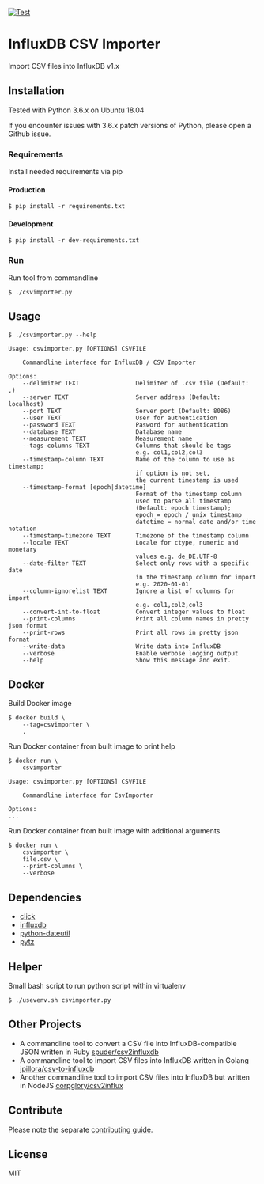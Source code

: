 [![Test](https://github.com/escalate/influxdb-csv-importer/actions/workflows/test.yml/badge.svg?branch=master&event=push)](https://github.com/escalate/influxdb-csv-importer/actions/workflows/test.yml)

# InfluxDB CSV Importer

Import CSV files into InfluxDB v1.x

## Installation
Tested with Python 3.6.x on Ubuntu 18.04

If you encounter issues with 3.6.x patch versions of Python, please open a Github issue.

### Requirements
Install needed requirements via pip

#### Production
```
$ pip install -r requirements.txt
```

#### Development
```
$ pip install -r dev-requirements.txt
```

### Run
Run tool from commandline
```
$ ./csvimporter.py
```

## Usage
```
$ ./csvimporter.py --help

Usage: csvimporter.py [OPTIONS] CSVFILE

    Commandline interface for InfluxDB / CSV Importer

Options:
    --delimiter TEXT                Delimiter of .csv file (Default: ,)
    --server TEXT                   Server address (Default: localhost)
    --port TEXT                     Server port (Default: 8086)
    --user TEXT                     User for authentication
    --password TEXT                 Pasword for authentication
    --database TEXT                 Database name
    --measurement TEXT              Measurement name
    --tags-columns TEXT             Columns that should be tags
                                    e.g. col1,col2,col3
    --timestamp-column TEXT         Name of the column to use as timestamp;
                                    if option is not set,
                                    the current timestamp is used
    --timestamp-format [epoch|datetime]
                                    Format of the timestamp column
                                    used to parse all timestamp
                                    (Default: epoch timestamp);
                                    epoch = epoch / unix timestamp
                                    datetime = normal date and/or time notation
    --timestamp-timezone TEXT       Timezone of the timestamp column
    --locale TEXT                   Locale for ctype, numeric and monetary
                                    values e.g. de_DE.UTF-8
    --date-filter TEXT              Select only rows with a specific date
                                    in the timestamp column for import
                                    e.g. 2020-01-01
    --column-ignorelist TEXT        Ignore a list of columns for import
                                    e.g. col1,col2,col3
    --convert-int-to-float          Convert integer values to float
    --print-columns                 Print all column names in pretty json format
    --print-rows                    Print all rows in pretty json format
    --write-data                    Write data into InfluxDB
    --verbose                       Enable verbose logging output
    --help                          Show this message and exit.
```

## Docker
Build Docker image
```
$ docker build \
    --tag=csvimporter \
    .
```

Run Docker container from built image to print help
```
$ docker run \
    csvimporter

Usage: csvimporter.py [OPTIONS] CSVFILE

    Commandline interface for CsvImporter

Options:
...
```

Run Docker container from built image with additional arguments
```
$ docker run \
    csvimporter \
    file.csv \
    --print-columns \
    --verbose
```

## Dependencies
* [click](https://pypi.python.org/pypi/click)
* [influxdb](https://pypi.python.org/pypi/influxdb)
* [python-dateutil](https://pypi.python.org/pypi/python-dateutil)
* [pytz](https://pypi.python.org/pypi/pytz)

## Helper
Small bash script to run python script within virtualenv
```
$ ./usevenv.sh csvimporter.py
```

## Other Projects
* A commandline tool to convert a CSV file into InfluxDB-compatible JSON written in Ruby [spuder/csv2influxdb](https://github.com/spuder/csv2influxdb)
* A commandline tool to import CSV files into InfluxDB written in Golang [jpillora/csv-to-influxdb](https://github.com/jpillora/csv-to-influxdb)
* Another commandline tool to import CSV files into InfluxDB but written in NodeJS [corpglory/csv2influx](https://github.com/CorpGlory/csv2influx)

## Contribute
Please note the separate [contributing guide](https://github.com/escalate/influxdb-csv-importer/blob/master/CONTRIBUTING.md).

## License
MIT
